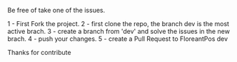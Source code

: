 Be free of take one of the issues.

1 - First Fork the project.
2 - first clone the repo, the branch dev is the most active brach.
3 - create a branch from 'dev' and solve the issues in the new brach.
4 - push your changes.
5 - create a Pull Request to FloreantPos dev

Thanks for contribute
